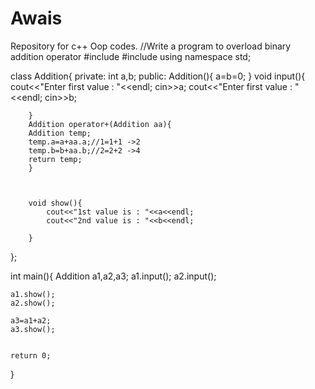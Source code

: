 # Awais
Repository for c++ Oop codes. 
//Write a program to overload binary addition operator
#include<iostream>
#include<string>
using namespace std;

class Addition{
	private:
		int a,b;
	public:
		Addition(){
		a=b=0;
		}
		void input(){
			cout<<"Enter first value : "<<endl;
			cin>>a;
			cout<<"Enter first value : "<<endl;
			cin>>b;
			
		}
		Addition operator+(Addition aa){
		Addition temp;
		temp.a=a+aa.a;//1=1+1 ->2
		temp.b=b+aa.b;//2=2+2 ->4
		return temp;
		}
		
		
		
		void show(){
			cout<<"1st value is : "<<a<<endl;
			cout<<"2nd value is : "<<b<<endl;
			
		}
		
		
};

int main(){
	Addition a1,a2,a3;
	a1.input();
	a2.input();
	
	a1.show();
	a2.show();
	
	a3=a1+a2;
	a3.show();
	
	
	return 0;
}
